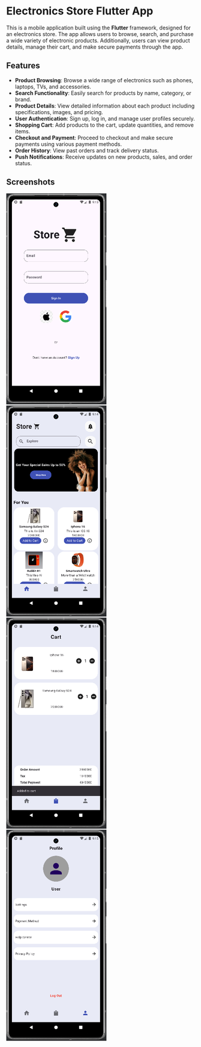 # Electronics Store Flutter App

This is a mobile application built using the **Flutter** framework, designed for an electronics store. The app allows users to browse, search, and purchase a wide variety of electronic products. Additionally, users can view product details, manage their cart, and make secure payments through the app.

## Features

- **Product Browsing**: Browse a wide range of electronics such as phones, laptops, TVs, and accessories.
- **Search Functionality**: Easily search for products by name, category, or brand.
- **Product Details**: View detailed information about each product including specifications, images, and pricing.
- **User Authentication**: Sign up, log in, and manage user profiles securely.
- **Shopping Cart**: Add products to the cart, update quantities, and remove items.
- **Checkout and Payment**: Proceed to checkout and make secure payments using various payment methods.
- **Order History**: View past orders and track delivery status.
- **Push Notifications**: Receive updates on new products, sales, and order status.

## Screenshots


![App Screenshot](assets/auth.png)
![App Screenshot](assets/home.png)
![App Screenshot](assets/cart.png)
![App Screenshot](assets/profile.png)
